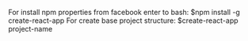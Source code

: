 For install npm properties from facebook enter to bash:
$npm install -g create-react-app
For create base project structure:
$create-react-app project-name

